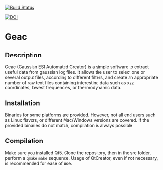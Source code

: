 [![Build Status](https://travis-ci.org/LaTruelle/Geac.svg)](https://travis-ci.org/LaTruelle/Geac) 

[![DOI](https://zenodo.org/badge/DOI/10.5281/zenodo.4923171.svg)](https://doi.org/10.5281/zenodo.4923171)

Geac
====

## Description

Geac (Gaussian ESI Automated Creator) is a simple software to extract useful data from gaussian log files. It allows the user to select one or several output files, according to different filters, and create an appropriate number of raw text files containing interesting data such as xyz coordinates, lowest frequencies, or thermodynamic data.

## Installation

Binaries for some platforms are provided. However, not all end users such as Linux flavors, or different Mac/Windows versions are covered. If the provided binaries do not match, compilation is always possible

## Compilation

Make sure you installed Qt5. Clone the repository, then in the src folder, perform a `qmake` `make` sequence. Usage of QtCreator, even if not necessary, is recommended for ease of use.
